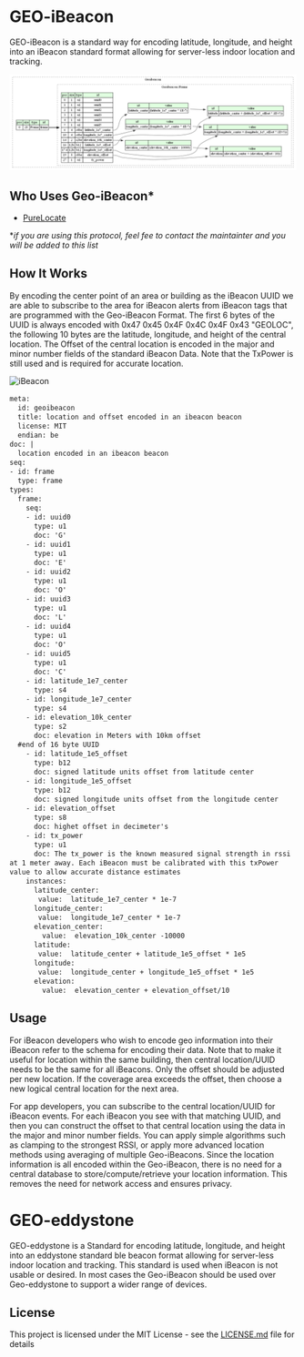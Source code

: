 # GEO-iBeacon
GEO-iBeacon is a standard way for encoding latitude, longitude, and height into an iBeacon standard format allowing for server-less indoor location and tracking. 

![Geo-iBeacon](https://github.com/PureEngineering/GEOiBeacon/raw/master/geoibeacon.png)


## Who Uses Geo-iBeacon*

* [PureLocate](http://www.purelocate.com)

**if you are using this protocol, feel fee to contact the maintainter and you will be added to this list*

## How It Works

By encoding the center point of an area or building as the iBeacon UUID we are able to subscribe to the area for iBeacon alerts from iBeacon tags that are programmed with the Geo-iBeacon Format.  The first 6 bytes of the UUID is always encoded with 0x47 0x45 0x4F 0x4C 0x4F 0x43 "GEOLOC", the following 10 bytes are the latitude, longitude, and height of the central location. The Offset of the central location is encoded in the major and minor number fields of the standard iBeacon Data. Note that the TxPower is still used and is required for accurate location. 

![iBeacon](https://os.mbed.com/media/uploads/mbedAustin/diagramredo.png)

```
meta:
  id: geoibeacon
  title: location and offset encoded in an ibeacon beacon
  license: MIT
  endian: be
doc: |
  location encoded in an ibeacon beacon 
seq:
- id: frame
  type: frame
types:
  frame:
    seq:
    - id: uuid0
      type: u1
      doc: 'G' 
    - id: uuid1
      type: u1
      doc: 'E' 
    - id: uuid2
      type: u1
      doc: 'O' 
    - id: uuid3
      type: u1
      doc: 'L' 
    - id: uuid4
      type: u1
      doc: 'O' 
    - id: uuid5
      type: u1
      doc: 'C' 
    - id: latitude_1e7_center
      type: s4
    - id: longitude_1e7_center
      type: s4
    - id: elevation_10k_center
      type: s2
      doc: elevation in Meters with 10km offset
  #end of 16 byte UUID 
    - id: latitude_1e5_offset
      type: b12
      doc: signed latitude units offset from latitude center
    - id: longitude_1e5_offset
      type: b12 
      doc: signed longitude units offset from the longitude center
    - id: elevation_offset
      type: s8
      doc: highet offset in decimeter's
    - id: tx_power
      type: u1
      doc: The tx_power is the known measured signal strength in rssi at 1 meter away. Each iBeacon must be calibrated with this txPower value to allow accurate distance estimates
    instances:
      latitude_center:
       value:  latitude_1e7_center * 1e-7
      longitude_center:
       value:  longitude_1e7_center * 1e-7
      elevation_center:
        value:  elevation_10k_center -10000
      latitude:
       value:  latitude_center + latitude_1e5_offset * 1e5
      longitude:
       value:  longitude_center + longitude_1e5_offset * 1e5
      elevation:
        value:  elevation_center + elevation_offset/10 
```

## Usage
 
For iBeacon developers who wish to encode geo information into their iBeacon refer to the schema for encoding their data. Note that to make it useful for location within the same building, then central location/UUID needs to be the same for all iBeacons. Only the offset should be adjusted per new location. If the coverage area exceeds the offset, then choose a new logical central location for the next area. 

For app developers, you can subscribe to the central location/UUID for iBeacon events. For each iBeacon you see with that matching UUID, and then you can construct the offset to that central location using the data in the major and minor number fields. 
You can apply simple algorithms such as clamping to the strongest RSSI, or apply more advanced location methods using averaging of multiple Geo-iBeacons. Since the location information is all encoded within the Geo-iBeacon, there is no need for a central database to store/compute/retrieve your location information. This removes the need for network access and ensures privacy.  

# GEO-eddystone
GEO-eddystone is a Standard for encoding latitude, longitude, and height into an eddystone standard ble beacon format allowing for server-less indoor location and tracking. This standard is used when iBeacon is not usable or desired. In most cases the Geo-iBeacon should be used over Geo-eddystone to support a wider range of devices. 

## License

This project is licensed under the MIT License - see the [LICENSE.md](LICENSE.md) file for details

